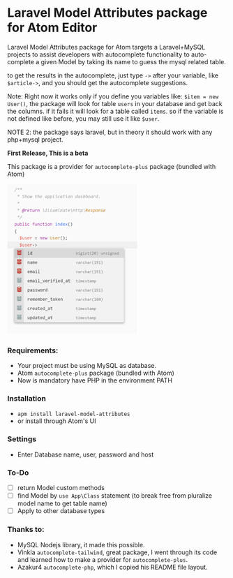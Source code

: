 # Laravel Model Attributes package for Atom Editor

Laravel Model Attributes package for Atom targets a Laravel+MySQL projects to assist developers with autocomplete functionality to auto-complete a given Model by taking its name to guess the mysql related table.

to get the results in the autocomplete, just type `->` after your variable, like `$article->`, and you should get the autocomplete suggestions.

Note: Right now it works only if you define you variables like: `$item = new User()`, the package will look for table `users` in your database and get back the columns. if it fails it will look for a table called `items`. so if the variable is not defined like before, you may still use it like `$user`.

NOTE 2: the package says laravel, but in theory it should work with any php+mysql project.

**First Release, This is a beta**

This package is a provider for `autocomplete-plus` package (bundled with Atom)

<img src="images/laravel-model-attributes-screenshot-01.png" width="300" />



### Requirements:
- Your project must be using MySQL as database.
- Atom `autocomplete-plus` package (bundled with Atom)
- Now is mandatory have PHP in the environment PATH

### Installation
- `apm install laravel-model-attributes`
- or install through Atom's UI

### Settings
- Enter Database name, user, password and host

### To-Do
- [ ] return Model custom methods
- [ ] find Model by `use App\Class` statement (to break free from pluralize model name to get table name)
- [ ] Apply to other database types

### Thanks to:
- MySQL Nodejs library, it made this possible.
- Vinkla `autocomplete-tailwind`, great package, I went through its code and learned how to make a provider for `autocomplete-plus`.
- Azakur4 `autocomplete-php`, which I copied his README file layout.
